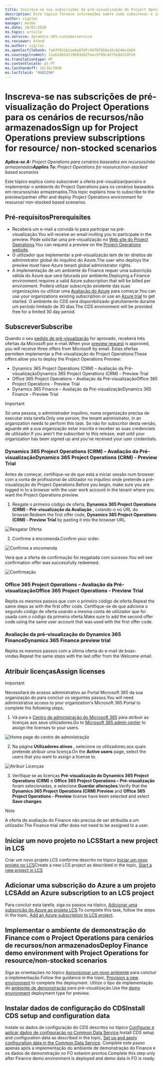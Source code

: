 ```yaml
---
title: Inscreva-se nas subscrições de pré-visualização do Project Operations para os cenários de recursos/não armazenados
description: Este tópico fornece informações sobre como subscrever e implementar o Project Operations para cenários baseados em recursos/não armazenados.
author: sigitac
manager: Annbe
ms.date: 10/07/2020
ms.topic: article
ms.service: dynamics-365-customerservice
ms.reviewer: kfend
ms.author: sigitac
ms.openlocfilehash: 7a03f021b1ae0a87dfc947976b8a16c8246e1684
ms.sourcegitcommit: 11a61db54119503e82faec5f99c4273e8d1247e5
ms.translationtype: HT
ms.contentlocale: pt-PT
ms.lasthandoff: 10/16/2020
ms.locfileid: "4082290"
---
```

# <a name="sign-up-for-project-operations-preview-subscriptions-for-resource-non-stocked-scenarios"></a><span data-ttu-id="13eab-103">Inscreva-se nas subscrições de pré-visualização do Project Operations para os cenários de recursos/não armazenados</span><span class="sxs-lookup"><span data-stu-id="13eab-103">Sign up for Project Operations preview subscriptions for resource/ non-stocked scenarios</span></span>

<span data-ttu-id="13eab-104">_**Aplica-se A:** Project Operations para cenários baseados em recursos/não armazenados_</span><span class="sxs-lookup"><span data-stu-id="13eab-104">_**Applies To:** Project Operations for resource/non-stocked based scenarios_</span></span>

<span data-ttu-id="13eab-105">Este tópico explica como subscrever a oferta pré-visualizar/parceiro e implementar o ambiente do Project Operations para os cenários baseados em recursos/não armazenados.</span><span class="sxs-lookup"><span data-stu-id="13eab-105">This topic explains how to subscribe to the preview/partner offer and deploy Project Operations environment for resource/ non-stocked based scenarios.</span></span>

## <a name="prerequisites"></a><span data-ttu-id="13eab-106">Pré-requisitos</span><span class="sxs-lookup"><span data-stu-id="13eab-106">Prerequisites</span></span>

- <span data-ttu-id="13eab-107">Receberá um e-mail a convidá-lo para participar na pré-visualização.</span><span class="sxs-lookup"><span data-stu-id="13eab-107">You will receive an email inviting you to participate in the preview.</span></span> <span data-ttu-id="13eab-108">Pode solicitar uma pré-visualização no [Web site do Project Operations](https://dynamics.microsoft.com/en-us/project-operations/overview/).</span><span class="sxs-lookup"><span data-stu-id="13eab-108">You can request a preview on the [Project Operations website](https://dynamics.microsoft.com/en-us/project-operations/overview/).</span></span>
- <span data-ttu-id="13eab-109">O utilizador que implementar a pré-visualização tem de ter direitos de administrator global do inquilino do Azure.</span><span class="sxs-lookup"><span data-stu-id="13eab-109">The user who deploys the preview must have Azure tenant global administrator rights.</span></span>
- <span data-ttu-id="13eab-110">A implementação de um ambiente do Finance requer uma subscrição válida do Azure que será faturada por ambiente.</span><span class="sxs-lookup"><span data-stu-id="13eab-110">Deploying a Finance environment requires a valid Azure subscription that will be billed per environment.</span></span> <span data-ttu-id="13eab-111">Poderá utilizar subscrição existente das suas organizações ou utilizar uma [Avaliação do Azure](https://azure.microsoft.com/en-us/free/) para começar.</span><span class="sxs-lookup"><span data-stu-id="13eab-111">You can use your organizations existing subscription or use an [Azure trial](https://azure.microsoft.com/en-us/free/) to get started.</span></span> <span data-ttu-id="13eab-112">O ambiente do CDS será disponibilizado gratuitamente durante um período limitado de 30 dias.</span><span class="sxs-lookup"><span data-stu-id="13eab-112">The CDS environment will be provided free for a limited 30 day period.</span></span>

## <a name="subscribe"></a><span data-ttu-id="13eab-113">Subscrever</span><span class="sxs-lookup"><span data-stu-id="13eab-113">Subscribe</span></span>

<span data-ttu-id="13eab-114">Quando o seu [pedido de pré-visualização](https://forms.office.com/FormsPro/Pages/ResponsePage.aspx?id=v4j5cvGGr0GRqy180BHbR56j8lZs0FdAvwT75_WNFyxUMkRDV1NYQU5TNjE2VjhKOVBUNVg2R0s1NC4u) for aprovado, receberá três ofertas da Microsoft por e-mail.</span><span class="sxs-lookup"><span data-stu-id="13eab-114">When your [preview request](https://forms.office.com/FormsPro/Pages/ResponsePage.aspx?id=v4j5cvGGr0GRqy180BHbR56j8lZs0FdAvwT75_WNFyxUMkRDV1NYQU5TNjE2VjhKOVBUNVg2R0s1NC4u) is approved, you will receive three offers from Microsoft by email.</span></span> <span data-ttu-id="13eab-115">Estas ofertas permitem implementar a Pré-visualização do Project Operations:</span><span class="sxs-lookup"><span data-stu-id="13eab-115">These offers allow you to deploy the Project Operations Preview:</span></span>

- <span data-ttu-id="13eab-116">Dynamics 365 Project Operations (CRM) – Avaliação da Pré-visualização</span><span class="sxs-lookup"><span data-stu-id="13eab-116">Dynamics 365 Project Operations (CRM) - Preview Trial</span></span>
- <span data-ttu-id="13eab-117">Office 365 Project Operations – Avaliação da Pré-visualização</span><span class="sxs-lookup"><span data-stu-id="13eab-117">Office 365 Project Operations - Preview Trial</span></span>
- <span data-ttu-id="13eab-118">Dynamics 365 Finance – Avaliação da Pré-visualização</span><span class="sxs-lookup"><span data-stu-id="13eab-118">Dynamics 365 Finance - Preview Trial</span></span>

> [!IMPORTANT]
> <span data-ttu-id="13eab-119">Só uma pessoa, o administrador inquilino, numa organização precisa de executar esta tarefa.</span><span class="sxs-lookup"><span data-stu-id="13eab-119">Only one person, the tenant administrator, in an organization needs to perform this task.</span></span> <span data-ttu-id="13eab-120">Se não for subscritor desta versão, aguarde até a sua organização estar inscrita e receber as suas credenciais de utilizador.</span><span class="sxs-lookup"><span data-stu-id="13eab-120">If you aren't the subscriber to this release, wait until your organization has been signed up and you've received your user credentials.</span></span>

### <a name="dynamics-365-project-operations-crm---preview-trial"></a><span data-ttu-id="13eab-121">Dynamics 365 Project Operations (CRM) – Avaliação da Pré-visualização</span><span class="sxs-lookup"><span data-stu-id="13eab-121">Dynamics 365 Project Operations (CRM) - Preview Trial</span></span> 

<span data-ttu-id="13eab-122">Antes de começar, certifique-se de que está a iniciar sessão num browser com a conta de profissional de utilizador no inquilino onde pretende a pré-visualização do Project Operations.</span><span class="sxs-lookup"><span data-stu-id="13eab-122">Before you begin, make sure you are logged in to a browser with the user work account in the tenant where you want the Project Operations preview.</span></span>

1. <span data-ttu-id="13eab-123">Resgate o primeiro código de oferta, **Dynamics 365 Project Operations (CRM) - Pré-visualização da Avaliação** , colando-o no URL do browser.</span><span class="sxs-lookup"><span data-stu-id="13eab-123">Redeem the first offer code, **Dynamics 365 Project Operations (CRM) - Preview Trial** by pasting it into the browser URL.</span></span>

![Resgatar Oferta](./media/16RedeemFirstOfferNew.png)

2. <span data-ttu-id="13eab-125">Confirme a encomenda.</span><span class="sxs-lookup"><span data-stu-id="13eab-125">Confirm your order.</span></span>

![Confirme a encomenda](./media/17ConfirmOrderNew.png)

<span data-ttu-id="13eab-127">Verá que a oferta de confirmação foi resgatada com sucesso.</span><span class="sxs-lookup"><span data-stu-id="13eab-127">You will see confirmation offer was successfully redeemed.</span></span>

![Confirmação](./media/18OrderConfirmationNew.png)

### <a name="office-365-project-operations---preview-trial"></a><span data-ttu-id="13eab-129">Office 365 Project Operations – Avaliação da Pré-visualização</span><span class="sxs-lookup"><span data-stu-id="13eab-129">Office 365 Project Operations - Preview Trial</span></span>

<span data-ttu-id="13eab-130">Repita os mesmos passos que com o primeiro código de oferta.</span><span class="sxs-lookup"><span data-stu-id="13eab-130">Repeat the same steps as with the first offer code.</span></span> <span data-ttu-id="13eab-131">Certifique-se de que adiciona o segundo código de oferta usando a mesma conta de utilizador que foi usada com o código da primeira oferta.</span><span class="sxs-lookup"><span data-stu-id="13eab-131">Make sure to add the second offer code using the same user account that was used with the first offer code.</span></span>

### <a name="dynamics-365-finance-preview-trial"></a><span data-ttu-id="13eab-132">Avaliação da pré-visualização do Dynamics 365 Finance</span><span class="sxs-lookup"><span data-stu-id="13eab-132">Dynamics 365 Finance preview trial</span></span>

<span data-ttu-id="13eab-133">Repita os mesmos passos com a última oferta do e-mail de boas-vindas.</span><span class="sxs-lookup"><span data-stu-id="13eab-133">Repeat the same steps with the last offer from the Welcome email.</span></span>

## <a name="assign-licenses"></a><span data-ttu-id="13eab-134">Atribuir licenças</span><span class="sxs-lookup"><span data-stu-id="13eab-134">Assign licenses</span></span>

> [!IMPORTANT]
> <span data-ttu-id="13eab-135">Necessitará de acesso administrativo ao Portal Microsoft 365 da sua organização do para concluir os seguintes passos.</span><span class="sxs-lookup"><span data-stu-id="13eab-135">You will need administrative access to your organization's Microsoft 365 Portal to complete the following steps.</span></span>

1. <span data-ttu-id="13eab-136">Vá para o [Centro de administração do Microsoft 365](https://portal.office.com/) para atribuir as licenças aos seus utilizadores.</span><span class="sxs-lookup"><span data-stu-id="13eab-136">Go to [Microsoft 365 admin center](https://portal.office.com/) to assign the licenses to your users.</span></span>

![Home page do centro de administração](./media/14AdminPortal.png)

2. <span data-ttu-id="13eab-138">Na página **Utilizadores ativos** , selecione os utilizadores aos quais pretende atribuir uma licença.</span><span class="sxs-lookup"><span data-stu-id="13eab-138">On the **Active users** page, select the users that you want to assign a license to.</span></span>

![Atribuir Licenças](./media/15AssignLicenses.png)

3. <span data-ttu-id="13eab-140">Verifique se as licenças **Pré-visualização do Dynamics 365 Project Operations (CRM)** e **Office 365 Project Operations – Pré-visualização** foram selecionadas, e selecione **Guardar alterações**.</span><span class="sxs-lookup"><span data-stu-id="13eab-140">Verify that the **Dynamics 365 Project Operations (CRM) Preview** and **Office 365 Project Operations - Preview** license have been selected and select **Save changes**.</span></span>

> [!NOTE]
> <span data-ttu-id="13eab-141">A oferta de avaliação do Finance não precisa de ser atribuída a um utilizador.</span><span class="sxs-lookup"><span data-stu-id="13eab-141">The Finance trial offer does not need to be assigned to a user.</span></span>

## <a name="start-a-new-project-in-lcs"></a><span data-ttu-id="13eab-142">Iniciar um novo projeto no LCS</span><span class="sxs-lookup"><span data-stu-id="13eab-142">Start a new project in LCS</span></span>

<span data-ttu-id="13eab-143">Criar um novo projeto LCS conforme descrito no tópico [Iniciar um novo projeto no LCS](create-lcs-project.md)</span><span class="sxs-lookup"><span data-stu-id="13eab-143">Create a new LCS project as described in the topic, [Start a new project in LCS](create-lcs-project.md)</span></span>

## <a name="add-an-azure-subscription-to-an-lcs-project"></a><span data-ttu-id="13eab-144">Adicionar uma subscrição do Azure a um projeto LCS</span><span class="sxs-lookup"><span data-stu-id="13eab-144">Add an Azure subscription to an LCS project</span></span>

<span data-ttu-id="13eab-145">Para concluir esta tarefa, siga os passos na tópico, [Adicionar uma subscrição do Azure ao projeto LCS](resource-add-azure-subscription-lcs-project.md).</span><span class="sxs-lookup"><span data-stu-id="13eab-145">To complete this task, follow the steps in the topic, [Add an Azure subscription to LCS project](resource-add-azure-subscription-lcs-project.md).</span></span>

## <a name="deploy-finance-demo-environment-with-project-operations-for-resourcenon-stocked-scenarios"></a><span data-ttu-id="13eab-146">Implementar o ambiente de demonstração do Finance com o Project Operations para cenários de recursos/non armazenados</span><span class="sxs-lookup"><span data-stu-id="13eab-146">Deploy Finance demo environment with Project Operations for resource/non-stocked scenarios</span></span>

<span data-ttu-id="13eab-147">Siga as orientações no tópico [Aprovisionar um novo ambiente](resource-provision-new-environment.md) para concluir a implementação.</span><span class="sxs-lookup"><span data-stu-id="13eab-147">Follow the guidance in the topic, [Provision a new environment](resource-provision-new-environment.md) to complete the deployment.</span></span> <span data-ttu-id="13eab-148">Utilize o tipo de implementação do [ambiente de demonstração](https://docs.microsoft.com/dynamics365/fin-ops-core/dev-itpro/deployment/deploy-demo-environment) para pré-visualização.</span><span class="sxs-lookup"><span data-stu-id="13eab-148">Use the [demo environment](https://docs.microsoft.com/dynamics365/fin-ops-core/dev-itpro/deployment/deploy-demo-environment) deployment type for preview.</span></span> 

## <a name="install-cds-setup-and-configuration-data"></a><span data-ttu-id="13eab-149">Instalar dados de configuração do CDS</span><span class="sxs-lookup"><span data-stu-id="13eab-149">Install CDS setup and configuration data</span></span>

<span data-ttu-id="13eab-150">Instale os dados de configuração do CDS descritos no tópico [Configurar e aplicar dados de configuração no Common Data Service](resource-apply-pro-setup-config-data.md).</span><span class="sxs-lookup"><span data-stu-id="13eab-150">Install CDS setup and configuration data as described in the topic, [Set up and apply configuration data in the Common Data Service](resource-apply-pro-setup-config-data.md).</span></span>
<span data-ttu-id="13eab-151">Complete este passo apenas após a implementação do ambiente de demonstração do Finance e os dados de demonstração no FO estarem prontos.</span><span class="sxs-lookup"><span data-stu-id="13eab-151">Complete this step only after Finance demo environment is deployed and demo data in FO is ready.</span></span>
